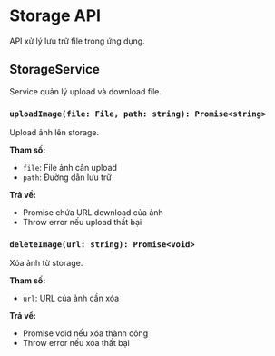 # Storage API

API xử lý lưu trữ file trong ứng dụng.

## StorageService

Service quản lý upload và download file.

### `uploadImage(file: File, path: string): Promise<string>`

Upload ảnh lên storage.

**Tham số:**
- `file`: File ảnh cần upload
- `path`: Đường dẫn lưu trữ

**Trả về:**
- Promise chứa URL download của ảnh
- Throw error nếu upload thất bại

### `deleteImage(url: string): Promise<void>`

Xóa ảnh từ storage.

**Tham số:**
- `url`: URL của ảnh cần xóa

**Trả về:**
- Promise void nếu xóa thành công
- Throw error nếu xóa thất bại 